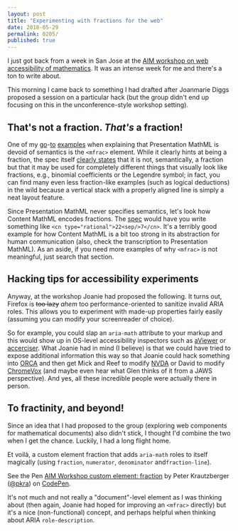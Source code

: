 ```yaml
---
layout: post
title: "Experimenting with fractions for the web"
date: 2018-05-29
permalink: 0205/
published: true
---
```


I just got back from a week in San Jose at the [AIM workshop on web accessibility of mathematics](https://aimath.org/workshops/upcoming/webmath/). It was an intense week for me and there's a ton to write about.

This morning I came back to something I had drafted after Joanmarie Diggs proposed a session on a particular hack (but the group didn't end up focusing on this in the unconference-style workshop setting).

## That's not a fraction. <em>That's</em> a fraction!

One of my [go](0199/)-[to](0196/) [examples](0192/) when explaining that Presentation MathML is devoid of semantics is the `<mfrac>` element. While it clearly hints at being a fraction, the spec itself [clearly states](https://www.w3.org/TR/2014/REC-MathML3-20140410/chapter3.html#presm.mfrac) that it is not, semantically, a fraction but that it may be used for completely different things that visually look like fractions, e.g., binomial coefficients or the Legendre symbol; in fact, you can find many even less fraction-like examples (such as logical deductions) in the wild because a vertical stack with a properly aligned line is simply a neat layout feature.

Since Presentation MathML never specifies semantics, let's look how Content MathML encodes fractions. The [spec](https://www.w3.org/TR/2014/REC-MathML3-20140410/chapter4.html#contm.cn) would have you write something like `<cn type="rational">22<sep/>7</cn>`. It's a terribly good example for how Content MathML is a bit too strong in its abstraction for human communication (also, check the transcription to Presentation MathML). As an aside, if you need more examples of why `<mfrac>` is not meaningful, just search that section.

## Hacking tips for accessibility experiments

Anyway, at the workshop Joanie had proposed the following. It turns out, Firefox is <s>too lazy</s> *ahem* too performance-oriented to sanitize invalid ARIA roles. This allows you to experiment with made-up properties fairly easily (assuming you can modify your screenreader of choice).

So for example, you could slap an `aria-math` attribute to your markup and this would show up in OS-level accessibility inspectors such as [aViewer](https://developer.paciellogroup.com/resources/aviewer/) or [accerciser](https://help.gnome.org/users/accerciser/stable/introduction.html.en). What Joanie had in mind (I believe) is that we could have tried to expose additional information this way so that Joanie could hack something into [ORCA](https://help.gnome.org/users/orca/stable/index.html.en) and then get Mick and Reef to modify [NVDA](https://www.nvaccess.org/) or David to modify [ChromeVox](http://www.chromevox.com/) (and maybe even hear what Glen thinks of it from a JAWS perspective). And yes, all these incredible people were actually there in person.

## To fractinity, and beyond!

Since an idea that I had proposed to the group (exploring web components for mathematical documents) also didn't stick, I thought I'd combine the two when I get the chance. Luckily, I had a long flight home.

<span lang="fr">Et voilà</span>, a custom element fraction that adds `aria-math` roles to itself magically (using `fraction`, `numerator`, `denominator` and`fraction-line`).

<p data-height="265" data-theme-id="0" data-slug-hash="MGdmQj" data-default-tab="html,result" data-user="pkra" data-embed-version="2" data-pen-title="AIM Workshop custom element: fraction" class="codepen">See the Pen <a href="https://codepen.io/pkra/pen/MGdmQj/">AIM Workshop custom element: fraction</a> by Peter Krautzberger (<a href="https://codepen.io/pkra">@pkra</a>) on <a href="https://codepen.io">CodePen</a>.</p>
<script async src="https://static.codepen.io/assets/embed/ei.js"></script>

It's not much and not really a "document"-level element as I was thinking about (then again, Joanie had hoped for improving an `<mfrac>` directly) but it's a nice (non-functional) concept, and perhaps helpful when thinking about ARIA `role-description`.
